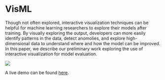 # VisML

Though not often explored, interactive visualization techniques can be helpful for machine learning researchers to explore their models after training. By visually exploring the output, developers can more easily identify patterns in the data, detect anomolies, and explore high-dimensional data to understand where and how the model can be improved.  In this paper, we describe our preliminary work exploring the use of interactive visualization for model evaluation. 

![](https://github.com/NYU-CS6313-Projects/Group-11-Evaluating-Machine-Learning-Models-with-Information-Visualization/tree/gh-pages/static/images/Demo.png)

A live demo can be found [here](https://NYU-CS6313-Projects.github.io/Group-11-Evaluating-Machine-Learning-Models-with-Information-Visualization/).

